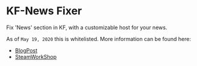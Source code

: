 # KF-News Fixer

Fix 'News' section in KF, with a customizable host for your news.

As of `May 19, 2020` this is whitelisted. More information can be found here:

- [BlogPost](https://vel-san.github.io/resource/2020/05/19/kf-news.html)
- [SteamWorkShop](https://steamcommunity.com/sharedfiles/filedetails/?id=2094235426)
